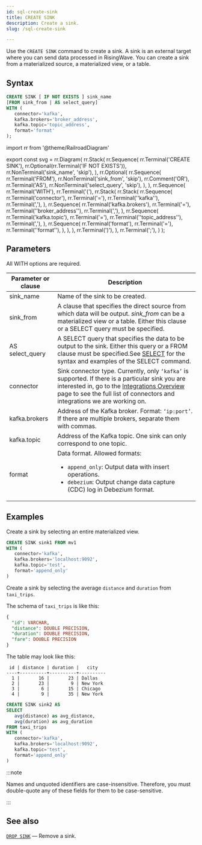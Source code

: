 ```yaml
---
id: sql-create-sink
title: CREATE SINK
description: Create a sink.
slug: /sql-create-sink

---
```


Use the `CREATE SINK` command to create a sink. A sink is an external target where you can send data processed in RisingWave. You can create a sink from a materialized source, a materialized view, or a table.



## Syntax

```sql
CREATE SINK [ IF NOT EXISTS ] sink_name
[FROM sink_from | AS select_query]
WITH (
   connector='kafka',
   kafka.brokers='broker_address',
   kafka.topic='topic_address',
   format='format'
);
```

import rr from '@theme/RailroadDiagram'

export const svg = rr.Diagram(
rr.Stack(
   rr.Sequence(
      rr.Terminal('CREATE SINK'),
      rr.Optional(rr.Terminal('IF NOT EXISTS')),
      rr.NonTerminal('sink_name', 'skip'),
   ),
   rr.Optional(
      rr.Sequence(
         rr.Terminal('FROM'),
         rr.NonTerminal('sink_from', 'skip'),
         rr.Comment('OR'),
         rr.Terminal('AS'),
         rr.NonTerminal('select_query', 'skip'),
      ),
   ),
   rr.Sequence(
      rr.Terminal('WITH'),
      rr.Terminal('('),
      rr.Stack(
         rr.Stack(
            rr.Sequence(
               rr.Terminal('connector'),
               rr.Terminal('='),
               rr.Terminal('\'kafka\''),
               rr.Terminal(','),
            ),
            rr.Sequence(
               rr.Terminal('kafka.brokers'),
               rr.Terminal('='),
               rr.Terminal('\'broker_address\''),
               rr.Terminal(','),
            ),
            rr.Sequence(
               rr.Terminal('kafka.topic'),
               rr.Terminal('='),
               rr.Terminal('\'topic_address\''),
               rr.Terminal(','),
            ),
            rr.Sequence(
               rr.Terminal('format'),
               rr.Terminal('='),
               rr.Terminal('\'format\''),
            ),
         ),
      ),
      rr.Terminal(')'),
   ),
   rr.Terminal(';'),
)
);

<drawer SVG={svg} />


## Parameters

All WITH options are required.

|Parameter or clause|Description|
|---|---|
|sink_name| Name of the sink to be created.|
|sink_from| A clause that specifies the direct source from which data will be output. *sink_from* can be a materialized view or a table. Either this clause or a SELECT query must be specified.|
|AS select_query| A SELECT query that specifies the data to be output to the sink. Either this query or a FROM clause must be specified.See [SELECT](../commands/sql-select.md) for the syntax and examples of the SELECT command.|
|connector| Sink connector type. Currently, only `‘kafka’` is supported. If there is a particular sink you are interested in, go to the [Integrations Overview](../../rw-integration-summary.md) page to see the full list of connectors and integrations we are working on. |
|kafka.brokers|Address of the Kafka broker. Format: `‘ip:port’`. If there are multiple brokers, separate them with commas. |
|kafka.topic|Address of the Kafka topic. One sink can only correspond to one topic.|
|format|Data format. Allowed formats:<ul><li> `append_only`: Output data with insert operations.</li><li> `debezium`: Output change data capture (CDC) log in Debezium format.</li></ul>|

## Examples

Create a sink by selecting an entire materialized view.
```sql
CREATE SINK sink1 FROM mv1 
WITH (
   connector='kafka',
   kafka.brokers='localhost:9092',
   kafka.topic='test',
   format='append_only'
)
```

Create a sink by selecting the average `distance` and `duration` from `taxi_trips`.

The schema of `taxi_trips` is like this:
```sql
{
  "id": VARCHAR,
  "distance": DOUBLE PRECISION,
  "duration": DOUBLE PRECISION,
  "fare": DOUBLE PRECISION
}
```
The table may look like this:
```
 id | distance | duration |   city   
----+----------+----------+----------
  1 |       16 |       23 | Dallas
  2 |       23 |        9 | New York
  3 |        6 |       15 | Chicago
  4 |        9 |       35 | New York
```

```sql
CREATE SINK sink2 AS 
SELECT 
   avg(distance) as avg_distance, 
   avg(duration) as avg_duration 
FROM taxi_trips
WITH (
   connector='kafka',
   kafka.brokers='localhost:9092',
   kafka.topic='test',
   format='append_only'
)


```



:::note

Names and unquoted identifiers are case-insensitive. Therefore, you must double-quote any of these fields for them to be case-sensitive.

:::


## See also

[`DROP SINK`](sql-drop-sink.md) — Remove a sink.

